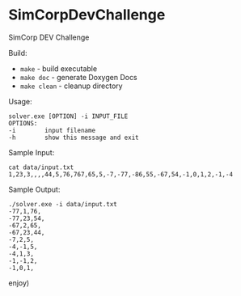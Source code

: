 # SimCorpDevChallenge
SimCorp DEV Challenge

Build:
* `make`  - build executable
* `make doc` - generate Doxygen Docs
* `make clean` - cleanup directory

Usage:
```
solver.exe [OPTION] -i INPUT_FILE
OPTIONS:
-i        input filename
-h        show this message and exit
```

Sample Input:
```
cat data/input.txt 
1,23,3,,,,44,5,76,767,65,5,-7,-77,-86,55,-67,54,-1,0,1,2,-1,-4
```

Sample Output:
 ```
./solver.exe -i data/input.txt 
-77,1,76,
-77,23,54,
-67,2,65,
-67,23,44,
-7,2,5,
-4,-1,5,
-4,1,3,
-1,-1,2,
-1,0,1,
```
enjoy)
